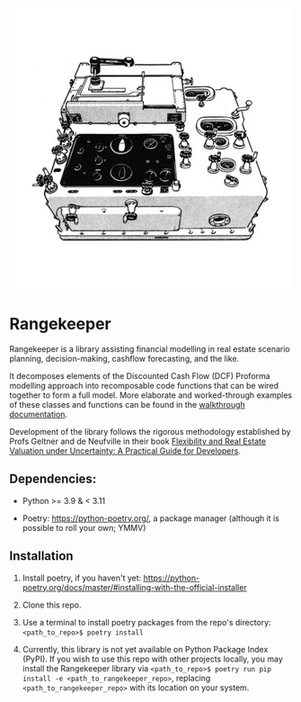![Rangekeeper](https://github.com/daniel-fink/rangekeeper/blob/v0.2.0/walkthrough/resources/rangekeeper.jpg?raw=true)

# Rangekeeper
Rangekeeper is a library assisting financial modelling in real estate scenario planning, decision-making, cashflow forecasting, and the like.

It decomposes elements of the Discounted Cash Flow (DCF) Proforma modelling approach into recomposable code functions that can be wired together to form a full model. More elaborate and worked-through examples of these classes and functions can be found in the [walkthrough documentation](https://daniel-fink.github.io/rangekeeper/).

Development of the library follows the rigorous methodology established by Profs Geltner and de Neufville in their book [Flexibility and Real Estate Valuation under Uncertainty: A Practical Guide for Developers](https://doi.org/10.1002/9781119106470).

## Dependencies:

- Python >= 3.9 & < 3.11

- Poetry: <https://python-poetry.org/>, a package manager (although it is possible to roll your own; YMMV)

## Installation

1. Install poetry, if you haven't yet: <https://python-poetry.org/docs/master/#installing-with-the-official-installer>

2. Clone this repo.

3. Use a terminal to install poetry packages from the repo's directory: `<path_to_repo>$ poetry install`

4. Currently, this library is not yet available on Python Package Index (PyPI). If you wish to use this repo with other projects locally, you may install the Rangekeeper library via `<path_to_repo>$ poetry run pip install -e <path_to_rangekeeper_repo>`, replacing `<path_to_rangekeeper_repo>` with its location on your system.
